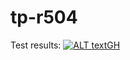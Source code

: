 # tp-r504
Test results: [![ALT textGH](https://github.com/LarryEtte/tp-r504/actions/workflows/pytest.yml/badge.svg?branch=main)](https://github.com/LarryEtte/tp-r504/actions)
